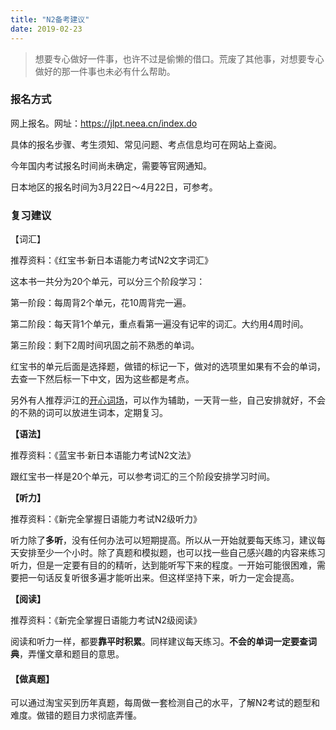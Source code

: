 ```yaml
---
title: "N2备考建议"
date: 2019-02-23
---
```


> 想要专心做好一件事，也许不过是偷懒的借口。荒废了其他事，对想要专心做好的那一件事也未必有什么帮助。

### 报名方式

网上报名。网址：https://jlpt.neea.cn/index.do

具体的报名步骤、考生须知、常见问题、考点信息均可在网站上查阅。

今年国内考试报名时间尚未确定，需要等官网通知。

日本地区的报名时间为3月22日～4月22日，可参考。

### 复习建议

【词汇】

推荐资料：《红宝书·新日本语能力考试N2文字词汇》

这本书一共分为20个单元，可以分三个阶段学习：

第一阶段：每周背2个单元，花10周背完一遍。

第二阶段：每天背1个单元，重点看第一遍没有记牢的词汇。大约用4周时间。

第三阶段：剩下2周时间巩固之前不熟悉的单词。

红宝书的单元后面是选择题，做错的标记一下，做对的选项里如果有不会的单词，去查一下然后标一下中文，因为这些都是考点。

另外有人推荐沪江的[开心词场](http://cichang.hujiang.com/home)，可以作为辅助，一天背一些，自己安排就好，不会的不熟的词可以放进生词本，定期复习。

**【语法】**

推荐资料：《蓝宝书·新日本语能力考试N2文法》

跟红宝书一样是20个单元，可以参考词汇的三个阶段安排学习时间。

**【听力】**

推荐资料：《新完全掌握日语能力考试N2级听力》

听力除了**多听**，没有任何办法可以短期提高。所以从一开始就要每天练习，建议每天安排至少一个小时。除了真题和模拟题，也可以找一些自己感兴趣的内容来练习听力，但是一定要有目的的精听，达到能听写下来的程度。一开始可能很困难，需要把一句话反复听很多遍才能听出来。但这样坚持下来，听力一定会提高。

**【阅读】**

推荐资料：《新完全掌握日语能力考试N2级阅读》

阅读和听力一样，都要**靠平时积累**。同样建议每天练习。**不会的单词一定要查词典**，弄懂文章和题目的意思。

#### 【做真题】

可以通过淘宝买到历年真题，每周做一套检测自己的水平，了解N2考试的题型和难度。做错的题目力求彻底弄懂。